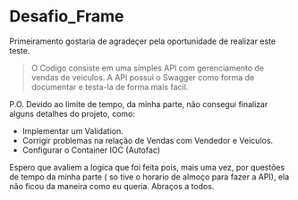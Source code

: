 # Desafio_Frame

 Primeiramento gostaria de agradeçer pela oportunidade de realizar este teste.
 > O Codigo consiste em uma simples API com gerenciamento de vendas de veiculos. 
 > A API possui o Swagger como forma de documentar e testa-la de forma mais facil.


P.O.
Devido ao limite de tempo, da minha parte, não consegui finalizar alguns detalhes do projeto, como:
* Implementar um Validation.
* Corrigir problemas na relação de Vendas com Vendedor e Veiculos.
* Configurar o Container IOC (Autofac)

Espero que avaliem a logica que foi feita pois, mais uma vez, por questões de tempo da minha parte ( so tive o horario de almoço para fazer a API), ela não ficou da maneira como eu queria.
Abraços a todos. 
 
